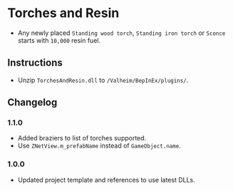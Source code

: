 ﻿# Torches and Resin

  * Any newly placed `Standing wood torch`, `Standing iron torch` or `Sconce` starts with `10,000` resin fuel.

## Instructions

  * Unzip `TorchesAndResin.dll` to `/Valheim/BepInEx/plugins/`.

## Changelog

### 1.1.0

  * Added braziers to list of torches supported.
  * Use `ZNetView.m_prefabName` instead of `GameObject.name`.

### 1.0.0

  * Updated project template and references to use latest DLLs.
